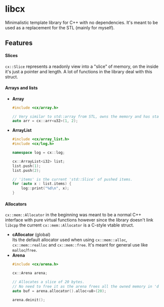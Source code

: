 # libcx
Minimalistic template library for C++ with no dependencies. It's meant to be used as a replacement for the STL (mainly for myself).

## Features
#### Slices
`cx::Slice` represents a readonly view into a "slice" of memory, on the inside it's just a pointer and length. A lot of functions in the library deal with this struct. 
#### Arrays and lists
- **Array**
    ```C++
    #include <cx/array.h>

    // Very similar to std::array from STL, owns the memory and has static size.
    auto arr = cx::arr<u32>(1, 2);
    ```
- **ArrayList**
    ```C++
    #include <cx/array_list.h>
    #include <cx/log.h>

    namespace log = cx::log;

    cx::ArrayList<i32> list;
    list.push(1);
    list.push(2);

    // 'items' is the current 'std::Slice' of pushed items.
    for (auto x : list.items) {
        log::print("%d\n", x);
    }
    ```

#### Allocators
`cx::mem::Allocator` in the beginning was meant to be a normal C++ interface with pure virtual functions however since the library doesn't link `libcpp` the current `cx::mem::Allocator` is a C-style vtable struct.
- **cAllocator** (global) \
    Its the default allocator used when using `cx::mem::alloc`, `cx::mem::realloc` and `cx::mem::free`. It's meant for general use like `malloc`/`free`.
- **Arena**
    ```C++
    #include <cx/arena.h>
    
    cx::Arena arena;

    // Allocates a slice of 20 bytes. 
    // No need to free it as the arena frees all the owned memory in 'deinit'.
    auto buf = arena.allocator().alloc<u8>(20);

    arena.deinit();
    ```

